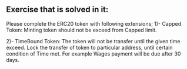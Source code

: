 ## Exercise that is solved in it:

Please complete the ERC20 token with following extensions;
1)- Capped Token: Minting token should not be exceed from Capped limit.

2)- TimeBound Token: The token will not be transfer until the given time exceed.
     Lock the transfer of token to particular address, until certain condition of Time met. For example Wages payment will be due after 30 days.
